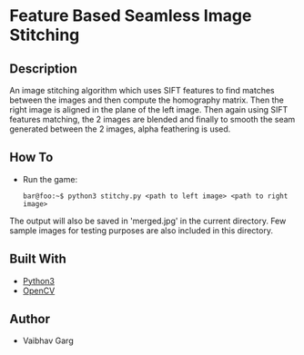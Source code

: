 # Feature Based Seamless Image Stitching

## Description

An image stitching algorithm which uses SIFT features to find matches between the images and then compute the homography matrix. Then the right image is aligned in the plane of the left image. Then again using SIFT features matching, the 2 images are blended and finally to smooth the seam generated between the 2 images, alpha feathering is used.

## How To

* Run the game: 	
	```console
	bar@foo:~$ python3 stitchy.py <path to left image> <path to right image>
	```
The output will also be saved in 'merged.jpg' in the current directory. Few sample images for testing purposes are also included in this directory.

## Built With

* [Python3](https://www.python.org/download/releases/3.0/)
* [OpenCV](https://docs.opencv.org/3.0-beta/index.html)

## Author

* Vaibhav Garg

